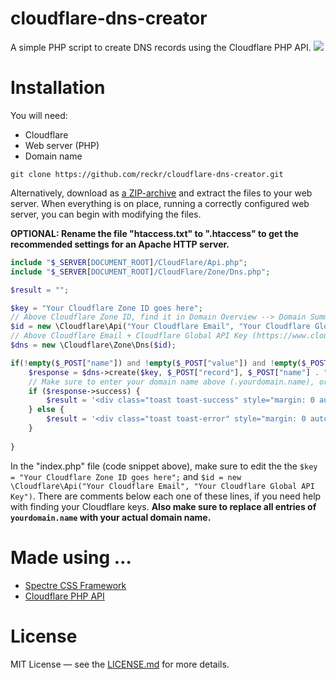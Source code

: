 # cloudflare-dns-creator

A simple PHP script to create DNS records using the Cloudflare PHP API.
<img src="https://i.imgur.com/Fwxiwfs.png"/>

# Installation

You will need:
* Cloudflare
* Web server (PHP)
* Domain name

```
git clone https://github.com/reckr/cloudflare-dns-creator.git
```

Alternatively, download as [a ZIP-archive](https://github.com/reckr/cloudflare-dns-creator/archive/master.zip) and extract the files to your web server.
When everything is on place, running a correctly configured web server, you can begin with modifying the files.

**OPTIONAL: Rename the file "htaccess.txt" to ".htaccess" to get the recommended settings for an Apache HTTP server.**

```php
include "$_SERVER[DOCUMENT_ROOT]/CloudFlare/Api.php";
include "$_SERVER[DOCUMENT_ROOT]/CloudFlare/Zone/Dns.php";

$result = "";

$key = "Your Cloudflare Zone ID goes here"; 
// Above Cloudflare Zone ID, find it in Domain Overview --> Domain Summary --> Zone ID
$id = new \Cloudflare\Api("Your Cloudflare Email", "Your Cloudflare Global API Key");
// Above Cloudflare Email + Cloudflare Global API Key (https://www.cloudflare.com/a/profile) --> Global API Key
$dns = new \Cloudflare\Zone\Dns($id);

if(!empty($_POST["name"]) and !empty($_POST["value"]) and !empty($_POST["record"])) {
    $response = $dns->create($key, $_POST["record"], $_POST["name"] . ".yourdomain.name", $_POST["value"], 1);
    // Make sure to enter your domain name above (.yourdomain.name), or else the script won't work
    if ($response->success) {
        $result = '<div class="toast toast-success" style="margin: 0 auto; width:714px;text-align: center;"><b>Success!</b> Your hostname <b>' . $_POST['name'] . '.yourdomain.name</b> is now online!</div>';
    } else {
        $result = '<div class="toast toast-error" style="margin: 0 auto; width:714px;text-align: center;"><b>Sorry!</b> Your hostname <b>' . $_POST['name'] . '.yourdomain.name</b> could not be created!</div>';
    }
    
}
```
In the "index.php" file (code snippet above), make sure to edit the the `$key = "Your Cloudflare Zone ID goes here";` and `$id = new \Cloudflare\Api("Your Cloudflare Email", "Your Cloudflare Global API Key")`.
There are comments below each one of these lines, if you need help with finding your Cloudflare keys.
**Also make sure to replace all entries of `yourdomain.name` with your actual domain name.**

# Made using …

* [Spectre CSS Framework](https://github.com/picturepan2/spectre)
* [Cloudflare PHP API](https://github.com/jamesryanbell/cloudflare)

# License
MIT License — see the [LICENSE.md](https://github.com/reckr/cloudflare-dns-creator/blob/master/LICENSE.md) for more details.
